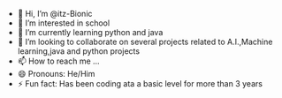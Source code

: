 - 👋 Hi, I’m @itz-Bionic
- 👀 I’m interested in school 
- 🌱 I’m currently learning python and java
- 💞️ I’m looking to collaborate on several projects related to A.I.,Machine learning,java and python projects
- 📫 How to reach me ...
- 😄 Pronouns: He/Him
- ⚡ Fun fact: Has been coding ata a basic level for more than 3 years

<!---
itz-Bionic/itz-Bionic is a ✨ special ✨ repository because its `README.md` (this file) appears on your GitHub profile.
You can click the Preview link to take a look at your changes.
--->
